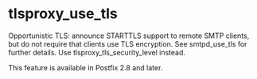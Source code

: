 # tlsproxy_use_tls 

 Opportunistic TLS: announce STARTTLS support to remote SMTP clients,
but do not require that clients use TLS encryption. See smtpd_use_tls
for further details. Use tlsproxy_tls_security_level instead. 

 This feature is available in Postfix 2.8 and later. 


